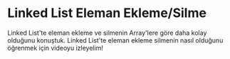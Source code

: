 Linked List Eleman Ekleme/Silme 
======

Linked List'te eleman ekleme ve silmenin Array'lere göre daha kolay olduğunu konuştuk. Linked List'te eleman ekleme silmenin nasıl olduğunu öğrenmek için videoyu izleyelim!
